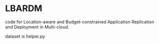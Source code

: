 # LBARDM

code for Location-aware and Budget-constrained Application Replication and Deployment in Multi-cloud.

dataset is helper.py
